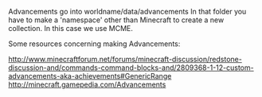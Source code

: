 Advancements go into worldname/data/advancements
In that folder you have to make a 'namespace' other than Minecraft to create a new collection. In this case we use MCME.

Some resources concerning making Advancements:

http://www.minecraftforum.net/forums/minecraft-discussion/redstone-discussion-and/commands-command-blocks-and/2809368-1-12-custom-advancements-aka-achievements#GenericRange
http://minecraft.gamepedia.com/Advancements